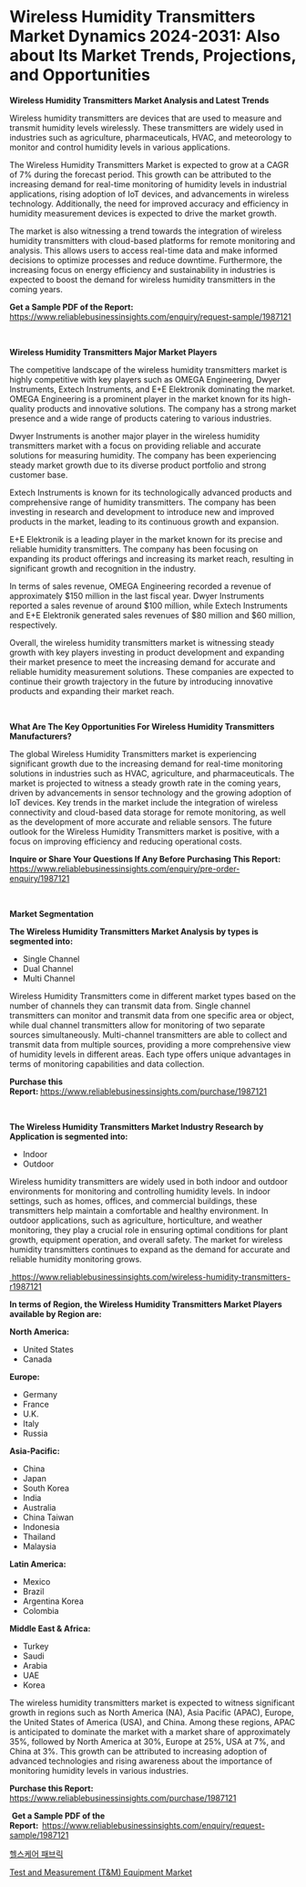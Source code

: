 <p><h1>Wireless Humidity Transmitters Market Dynamics 2024-2031: Also about Its Market Trends, Projections, and Opportunities</h1></p><p><strong>Wireless Humidity Transmitters Market Analysis and Latest Trends</strong></p>
<p><p>Wireless humidity transmitters are devices that are used to measure and transmit humidity levels wirelessly. These transmitters are widely used in industries such as agriculture, pharmaceuticals, HVAC, and meteorology to monitor and control humidity levels in various applications.</p><p>The Wireless Humidity Transmitters Market is expected to grow at a CAGR of 7% during the forecast period. This growth can be attributed to the increasing demand for real-time monitoring of humidity levels in industrial applications, rising adoption of IoT devices, and advancements in wireless technology. Additionally, the need for improved accuracy and efficiency in humidity measurement devices is expected to drive the market growth.</p><p>The market is also witnessing a trend towards the integration of wireless humidity transmitters with cloud-based platforms for remote monitoring and analysis. This allows users to access real-time data and make informed decisions to optimize processes and reduce downtime. Furthermore, the increasing focus on energy efficiency and sustainability in industries is expected to boost the demand for wireless humidity transmitters in the coming years.</p></p>
<p><strong>Get a Sample PDF of the Report:&nbsp;</strong> <a href="https://www.reliablebusinessinsights.com/enquiry/request-sample/1987121">https://www.reliablebusinessinsights.com/enquiry/request-sample/1987121</a></p>
<p>&nbsp;</p>
<p><strong>Wireless Humidity Transmitters Major Market Players</strong></p>
<p><p>The competitive landscape of the wireless humidity transmitters market is highly competitive with key players such as OMEGA Engineering, Dwyer Instruments, Extech Instruments, and E+E Elektronik dominating the market. OMEGA Engineering is a prominent player in the market known for its high-quality products and innovative solutions. The company has a strong market presence and a wide range of products catering to various industries.</p><p>Dwyer Instruments is another major player in the wireless humidity transmitters market with a focus on providing reliable and accurate solutions for measuring humidity. The company has been experiencing steady market growth due to its diverse product portfolio and strong customer base.</p><p>Extech Instruments is known for its technologically advanced products and comprehensive range of humidity transmitters. The company has been investing in research and development to introduce new and improved products in the market, leading to its continuous growth and expansion.</p><p>E+E Elektronik is a leading player in the market known for its precise and reliable humidity transmitters. The company has been focusing on expanding its product offerings and increasing its market reach, resulting in significant growth and recognition in the industry.</p><p>In terms of sales revenue, OMEGA Engineering recorded a revenue of approximately $150 million in the last fiscal year. Dwyer Instruments reported a sales revenue of around $100 million, while Extech Instruments and E+E Elektronik generated sales revenues of $80 million and $60 million, respectively.</p><p>Overall, the wireless humidity transmitters market is witnessing steady growth with key players investing in product development and expanding their market presence to meet the increasing demand for accurate and reliable humidity measurement solutions. These companies are expected to continue their growth trajectory in the future by introducing innovative products and expanding their market reach.</p></p>
<p>&nbsp;</p>
<p><strong>What Are The Key Opportunities For Wireless Humidity Transmitters Manufacturers?</strong></p>
<p><p>The global Wireless Humidity Transmitters market is experiencing significant growth due to the increasing demand for real-time monitoring solutions in industries such as HVAC, agriculture, and pharmaceuticals. The market is projected to witness a steady growth rate in the coming years, driven by advancements in sensor technology and the growing adoption of IoT devices. Key trends in the market include the integration of wireless connectivity and cloud-based data storage for remote monitoring, as well as the development of more accurate and reliable sensors. The future outlook for the Wireless Humidity Transmitters market is positive, with a focus on improving efficiency and reducing operational costs.</p></p>
<p><strong>Inquire or Share Your Questions If Any Before Purchasing This Report:</strong> <a href="https://www.reliablebusinessinsights.com/enquiry/pre-order-enquiry/1987121">https://www.reliablebusinessinsights.com/enquiry/pre-order-enquiry/1987121</a></p>
<p>&nbsp;</p>
<p><strong>Market Segmentation</strong></p>
<p><strong>The Wireless Humidity Transmitters Market Analysis by types is segmented into:</strong></p>
<p><ul><li>Single Channel</li><li>Dual Channel</li><li>Multi Channel</li></ul></p>
<p><p>Wireless Humidity Transmitters come in different market types based on the number of channels they can transmit data from. Single channel transmitters can monitor and transmit data from one specific area or object, while dual channel transmitters allow for monitoring of two separate sources simultaneously. Multi-channel transmitters are able to collect and transmit data from multiple sources, providing a more comprehensive view of humidity levels in different areas. Each type offers unique advantages in terms of monitoring capabilities and data collection.</p></p>
<p><strong>Purchase this Report:&nbsp;</strong><a href="https://www.reliablebusinessinsights.com/purchase/1987121">https://www.reliablebusinessinsights.com/purchase/1987121</a></p>
<p>&nbsp;</p>
<p><strong>The Wireless Humidity Transmitters Market Industry Research by Application is segmented into:</strong></p>
<p><ul><li>Indoor</li><li>Outdoor</li></ul></p>
<p><p>Wireless humidity transmitters are widely used in both indoor and outdoor environments for monitoring and controlling humidity levels. In indoor settings, such as homes, offices, and commercial buildings, these transmitters help maintain a comfortable and healthy environment. In outdoor applications, such as agriculture, horticulture, and weather monitoring, they play a crucial role in ensuring optimal conditions for plant growth, equipment operation, and overall safety. The market for wireless humidity transmitters continues to expand as the demand for accurate and reliable humidity monitoring grows.</p></p>
<p><a href="https://www.reliablebusinessinsights.com/wireless-humidity-transmitters-r1987121">&nbsp;https://www.reliablebusinessinsights.com/wireless-humidity-transmitters-r1987121</a></p>
<p><strong>In terms of Region, the Wireless Humidity Transmitters Market Players available by Region are:</strong></p>
<p>
    <p> <strong> North America: </strong>
        <ul>
            <li>United States</li>
            <li>Canada</li>
        </ul>
        </p> 
    <p> <strong> Europe: </strong>
        <ul>
            <li>Germany</li>
            <li>France</li>
            <li>U.K.</li>
            <li>Italy</li>
            <li>Russia</li>
        </ul>
        </p> 
    <p> <strong> Asia-Pacific: </strong>
        <ul>
            <li>China</li>
            <li>Japan</li>
            <li>South Korea</li>
            <li>India</li>
            <li>Australia</li>
            <li>China Taiwan</li>
            <li>Indonesia</li>
            <li>Thailand</li>
            <li>Malaysia</li>
        </ul>
        </p> 
    <p> <strong> Latin America: </strong>
        <ul>
            <li>Mexico</li>
            <li>Brazil</li>
            <li>Argentina Korea</li>
            <li>Colombia</li>
        </ul>
        </p> 
    <p> <strong> Middle East & Africa: </strong>
        <ul>
            <li>Turkey</li>
            <li>Saudi</li>
            <li>Arabia</li>
            <li>UAE</li>
            <li>Korea</li>
        </ul>
    </p>
    </p>
<p><p>The wireless humidity transmitters market is expected to witness significant growth in regions such as North America (NA), Asia Pacific (APAC), Europe, the United States of America (USA), and China. Among these regions, APAC is anticipated to dominate the market with a market share of approximately 35%, followed by North America at 30%, Europe at 25%, USA at 7%, and China at 3%. This growth can be attributed to increasing adoption of advanced technologies and rising awareness about the importance of monitoring humidity levels in various industries.</p></p>
<p><strong>Purchase this Report: </strong><a href="https://www.reliablebusinessinsights.com/purchase/1987121">https://www.reliablebusinessinsights.com/purchase/1987121</a></p>
<p>&nbsp;<strong>Get a Sample PDF of the Report:&nbsp;&nbsp;</strong><a href="https://www.reliablebusinessinsights.com/enquiry/request-sample/1987121">https://www.reliablebusinessinsights.com/enquiry/request-sample/1987121</a></p>
<p><strong></strong></p>
<p><p><a href="https://github.com/WilburKihn5676/Market-Research-Report-List-3/blob/main/691778972261.md">헬스케어 패브릭</a></p><p><a href="https://github.com/philipWlf74/Market-Research-Report-List-1/blob/main/test-and-measurement-tm-equipment-market.md">Test and Measurement (T&M) Equipment Market</a></p></p>